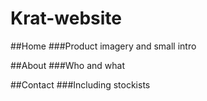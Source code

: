 # Krat-website

##Home
###Product imagery and small intro

##About
###Who and what

##Contact
###Including stockists